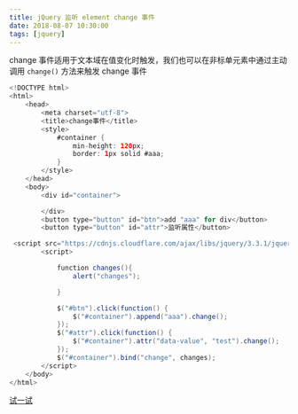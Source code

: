 ```yaml
---
title: jQuery 监听 element change 事件
date: 2018-08-07 10:30:00
tags: [jquery]
---
```


change 事件适用于文本域在值变化时触发，我们也可以在非标单元素中通过主动调用 `change()` 方法来触发 change 事件

<!-- more --><!-- toc -->
```java
<!DOCTYPE html>
<html>
	<head>
		<meta charset="utf-8">
		<title>change事件</title>
		<style>
			#container {
				min-height: 120px;
				border: 1px solid #aaa;
			}
		</style>
	</head>
	<body>
		<div id="container">

		</div>
		<button type="button" id="btn">add "aaa" for div</button>
        <button type="button" id="attr">监听属性</button>

 <script src="https://cdnjs.cloudflare.com/ajax/libs/jquery/3.3.1/jquery.min.js"></script>
		<script>

			function changes(){
				alert("changes");

			}

			$("#btn").click(function() {
				$("#container").append("aaa").change();
			});
			$("#attr").click(function() {
				$("#container").attr("data-value", "test").change();
			});
			$("#container").bind("change", changes);
		</script>
	</body>
</html>
```

[试一试](/run/?id=68719513614)


